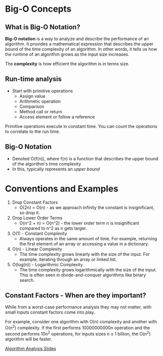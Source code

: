 # Big-O Concepts
## What is Big-O Notation?
**Big-O notation** is a way to analyze and describe the performance of an algorithm. It provides a mathematical expression that describes the upper bound of the time complexity of an algorithm. In other words, it tells us how the runtime of an algorithm grows as the input size increases.

The **complexity** is how efficient the algorithm is in terms size.

## Run-time analysis
* Start with primitive operations
    *   Assign value
    *   Arithmetic operation
    *   Comparison
    *   Method call or return
    *   Access element or follow a reference

Primitive operations execute in constant time. You can count the operations to correlate to the run time.

## Big-O Notation
* Denoted O(f(n)), where f(n) is a function that describes the upper bound of the algorithm's time complexity
* In this, typically represents an *upper bound*

# Conventions and Examples
1. Drop Constant Factors
    * O(2n) = O(n) - as we approach infinity the constant is insignificant, so drop it.
2. Drop Lower Order Terms
    * O(n^2 + n) = O(n^2) - the lower order term n is insignificant compared to n^2 as n gets larger.
3. O(1) - Constant Complexity
    * Always operates in the same amount of time. For example, returning the first element of an array or accessing a value in a dictionary.
4. O(n) - Linear Complexity
    * The time complexity grows linearly with the size of the input. For example, iterating through an array or linked list.
5. O(log(n)) - Logarithmic Complexity
    * The time complexity grows logarithmically with the size of the input. This is often seen in divide-and-conquer algorithms like binary search.

## Constant Factors - When are they important?
While from a worst-case performance analysis they may not matter, with small inputs constant factors come into play.

For example, consider one algorithm with O(n) complexity and another with O(n<sup>2</sup>) complexity. If the first performs 10000000000n operation and the second performs 10n<sup>2</sup> operations, for inputs sizes n $\leq$ 1 billion, the O(n<sup>2</sup>) algorithm will be faster.

[Algorithm Analysis Slides](https://courses.edx.org/asset-v1:GTx+CS1332xI+1T2024+type@asset+block/AnalysisOfAlgorithms.pdf)